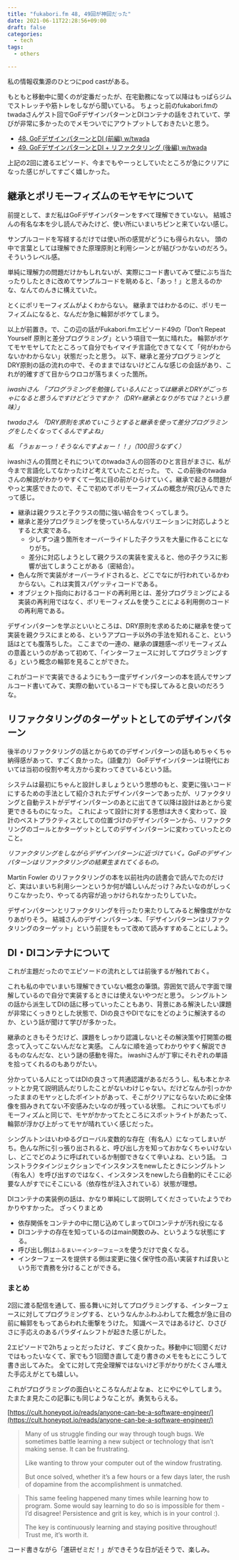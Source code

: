 ```yaml
---
title: "fukabori.fm 48, 49回が神回だった"
date: 2021-06-11T22:28:56+09:00
draft: false
categories:
  - tech
tags:
  - others

---
```


私の情報収集源のひとつにpod castがある。

もともと移動中に聞くのが定番だったが、在宅勤務になって以降はもっぱらジムでストレッチや筋トレをしながら聞いている。
ちょっと前のfukabori.fmのtwadaさんゲスト回でGoFデザインパターンとDIコンテナの話をされていて、学びが非常に多かったのでメモついでにアウトプットしておきたいと思う。

- [48. GoFデザインパターンとDI (前編) w/twada](https://fukabori.fm/episode/48)
- [49. GoFデザインパターンとDI + リファクタリング (後編) w/twada](https://fukabori.fm/episode/49)

上記の2回に渡るエピソード、今までもやーっとしていたところが急にクリアになった感じがしてすごく嬉しかった。

<!--more-->

## 継承とポリモーフィズムのモヤモヤについて

前提として、まだ私はGoFデザインパターンをすべて理解できていない。
結城さんの有名な本を少し読んでみたけど、使い所にいまいちピンと来ていない感じ。

サンプルコードを写経するだけでは使い所の感覚がどうにも得られない。
頭の中で言葉としては理解できた原理原則と利用シーンとが結びつかないのだろう。そういうレベル感。

単純に理解力の問題だけかもしれないが、実際にコード書いてみて壁にぶち当たったりしたときに改めてサンプルコードを眺めると、「あっ！」と思えるのかな、なんてのんきに構えていた。

とくにポリモーフィズムがよくわからない。
継承まではわかるのに、ポリモーフィズムになると、なんだか急に輪郭がボケてしまう。

以上が前置き。で、この辺の話がFukabori.fmエピソード49の「Don’t Repeat Yourself 原則と差分プログラミング」という項目で一気に晴れた。
輪郭がボケてモヤモヤしてたところって自分でもイマイチ言語化できてなくて「何がわからないかわからない」状態だったと思う。
以下、継承と差分プログラミングとDRY原則の話の流れの中で、そのままではないけどこんな感じの会話があり、これが的確すぎて目からウロコが落ちまくった箇所。

*iwashiさん 「プログラミングを勉強している人にとっては継承とDRYがごっちゃになると思うんですけどどうですか？（DRY=継承となりがちでは？という意味）」*

*twadaさん 「DRY原則を求めていこうとすると継承を使って差分プログラミングをしたくなってくるんですよね」*

*私 「うぉぉーっ！そうなんですよぉー！！」（100回うなずく）*

iwashiさんの質問とそれについてのtwadaさんの回答のひと言目がまさに、私が今まで言語化してなかったけど考えていたことだった。
で、この前後のtwadaさんの解説がわかりやすくて一気に目の前がひらけていく。継承で起きる問題がやっと実感できたので、そこで初めてポリモーフィズムの概念が飛び込んできたって感じ。

- 継承は親クラスと子クラスの間に強い結合をつくってしまう。
- 継承と差分プログラミングを使っていろんなバリエーションに対応しようとすると大変である。
  - 少しずつ違う箇所をオーバーライドした子クラスを大量に作ることになりがち。
  - 差分に対応しようとして親クラスの実装を変えると、他の子クラスに影響が出てしまうことがある（密結合）。
- 色んな所で実装がオーバーライドされると、どこでなにが行われているかわからない。これは実質スパゲッティコードである。
- オブジェクト指向におけるコードの再利用とは、差分プログラミングによる実装の再利用ではなく、ポリモーフィズムを使うことによる利用側のコードの再利用である。

デザインパターンを学ぶといいところは、DRY原則を求めるために継承を使って実装を親クラスにまとめる、というアプローチ以外の手法を知れること、という話はとても腹落ちした。
ここまでの一連の、継承の課題感〜ポリモーフィズムの意義というのがあって初めて、「インターフェースに対してプログラミングする」という概念の輪郭を見ることができた。

これがコードで実装できるようにもう一度デザインパターンの本を読んでサンプルコード書いてみて、実際の動いているコードでも探してみると良いのだろうな。

## リファクタリングのターゲットとしてのデザインパターン

後半のリファクタリングの話とからめてのデザインパターンの話もめちゃくちゃ納得感があって、すごく良かった。（語彙力）
GoFデザインパターンは現代においては当初の役割や考え方から変わってきているという話。

システムは最初にちゃんと設計しましょうという思想のもと、変更に強いコードにするための手法として紹介されたデザインパターンであったが、リファクタリングと自動テストがデザインパターンのあとに出てきて以降は設計はあとから変更できるものになった。
これによって設計に対する思想は大きく変わって、設計のベストプラクティスとしての位置づけのデザインパターンから、リファクタリングのゴールとかターゲットとしてのデザインパターンに変わっていったとのこと。

*リファクタリングをしながらデザインパターンに近づけていく。GoFのデザインパターンはリファクタリングの結果生まれてくるもの。*

Martin Fowler のリファクタリングの本を以前社内の読書会で読んでたのだけど、実はいまいち利用シーンというか何が嬉しいんだっけ？みたいなのがしっくりこなかったり、やってる内容が追っかけられなかったりしていた。

デザインパターンとリファクタリングを行ったり来たりしてみると解像度がかなりあがりそう。
結城さんのデザインパターン本、「デザインパターンはリファクタリングのターゲット」という前提をもって改めて読みすすめることにしよう。

## DI・DIコンテナについて

これが主題だったのでエピソードの流れとしては前後するが触れておく。

これも私の中でいまいち理解できていない概念の筆頭。雰囲気で読んで字面で理解しているので自分で実装するときには使えないやつだと思う。
シングルトンの話から派生してDIの話に移っていったこともあり、背景にある解決したい課題が非常にくっきりとした状態で、DIの良さやDIでなにをどのように解決するのか、という話が聞けて学びが多かった。

継承のときもそうだけど、課題をしっかり認識しないとその解決策や打開策の概念って入ってこないんだなと実感。
こんなに順を追ってわかりやすく解説できるものなんだな、という謎の感動を得た。
iwashiさんが丁寧にそれぞれの単語を拾ってくれるのもありがたい。

分かっている人にとってはDIの良さって共通認識があるだろうし、私も本とかネットとか見て説明読んだりしたことがないわけじゃない。だけどなんか引っかかったままのモヤッとしたポイントがあって、そこがクリアにならないために全体像を掴みきれてない不安感みたいなのが残っている状態。
これについてもポリモーフィズムと同じで、モヤがかかってたところにスポットライトがあたって、輪郭が浮かび上がってモヤが晴れていく感じだった。

シングルトンはいわゆるグローバル変数的な存在（有名人）になってしまいがち。色んな所に引っ張り出されると、呼び出し方を知っておかなくちゃいけないし、どこでどのように呼ばれているか制御できなくて辛いよね、という話。
コンストラクタインジェクションでインスタンスをnewしたときにシングルトン（有名人）を呼び出すのではなく、インスタンスをnewしたら自動的にそこに必要な人がすでにそこにいる（依存性が注入されている）状態が理想。

DIコンテナの実装例の話は、かなり単純にして説明してくださっていたようでわかりやすかった。
ざっくりまとめ

- 依存関係をコンテナの中に閉じ込めてしまってDIコンテナが汚れ役になる
- DIコンテナの存在を知っているのはmain関数のみ、というような状態にする。
- 呼び出し側は`ふるまい＝インターフェース`を使うだけで良くなる。
- インターフェースを提供する側は変更に強く保守性の高い実装すれば良いという形で責務を分けることができる。

### まとめ

2回に渡る配信を通して、振る舞いに対してプログラミングする、インターフェースに対してプログラミングする、というなんかふわふわしてた概念が急に目の前に輪郭をもってあらわれた衝撃をうけた。
知識ベースではあるけど、ひさびさに手応えのあるパラダイムシフトが起きた感じがした。

2エピソードで2hちょっとだったけど、すごく良かった。移動中に1回聞くだけではもったいなくて、家でもう1回聞き直して走り書きのメモをもとにこうして書き出してみた。
全てに対して完全理解ではないけど手がかりがたくさん増えた手応えがとても嬉しい。

これがプログラミングの面白いところなんだよなぁ、とにやにやしてしまう。
たまたま見たこの記事にも同じようなことが。勇気もらえる。

[https://cult.honeypot.io/reads/anyone-can-be-a-software-engineer/](https://cult.honeypot.io/reads/anyone-can-be-a-software-engineer/)

> Many of us struggle finding our way through tough bugs. We sometimes battle learning a new subject or technology that isn’t making sense. It can be frustrating.
>
> Like wanting to throw your computer out of the window frustrating.
>
> But once solved, whether it’s a few hours or a few days later, the rush of dopamine from the accomplishment is unmatched.

> This same feeling happened many times while learning how to program. Some would say learning to do so is impossible for them - I’d disagree! Persistence and grit is key, which is in your control :).
>
> The key is continuously learning and staying positive throughout! Trust me, it’s worth it.

コード書きながら「進研ゼミだ！」ができそうな日が近そうで、楽しみ。
